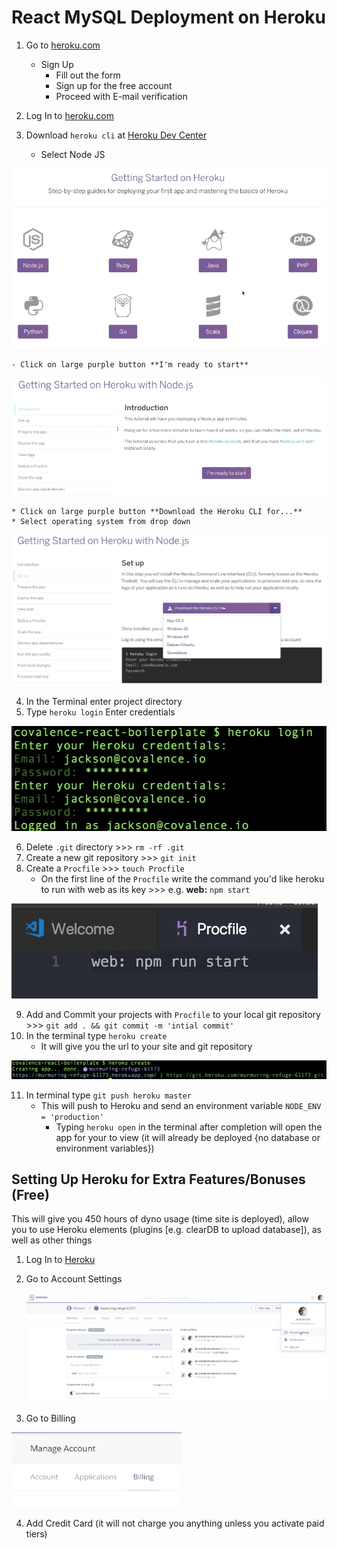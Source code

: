# React MySQL Deployment on Heroku

1. Go to [heroku.com](https://www.heroku.com/)
    - Sign Up
        - Fill out the form
        - Sign up for the free account
        - Proceed with E-mail verification
2. Log In to [heroku.com](https://www.heroku.com/)
3. Download `heroku cli` at [Heroku Dev Center](https://devcenter.heroku.com/start)

    - Select Node JS

![](heroku_dev_center.png)

    - Click on large purple button **I'm ready to start**

![](heroku_dev_center2.png)

    * Click on large purple button **Download the Heroku CLI for...**
    * Select operating system from drop down

![](heroku_dev_center3.png)

4. In the Terminal enter project directory
5. Type `heroku login` Enter credentials

![](terminal_heroku_login.png)

6. Delete `.git` directory >>> `rm -rf .git`
7. Create a new git repository >>> `git init`
8. Create a `Procfile` >>> `touch Procfile`
    - On the first line of the `Procfile` write the command you'd like heroku to run with web as its key >>> e.g. **web:** `npm start`

![](Procfile.png)

9. Add and Commit your projects with `Procfile` to your local git repository >>> `git add . && git commit -m 'intial commit'`
10. In the terminal type `heroku create`
    - It will give you the url to your site and git repository

![](heroku_create.png)

11. In terminal type `git push heroku master`
    -   This will push to Heroku and send an environment variable `NODE_ENV = 'production'`
        -   Typing `heroku open` in the terminal after completion will open the app for your to view (it will already be deployed {no database or environment variables})

## Setting Up Heroku for Extra Features/Bonuses (Free)

This will give you 450 hours of dyno usage (time site is deployed), allow you to use Heroku elements (plugins [e.g. clearDB to upload database]), as well as other things

1. Log In to [Heroku](https://id.heroku.com/login)
2. Go to Account Settings

   ![](heroku_dashboard.png)

3. Go to Billing

![](heroku_account.png)

4. Add Credit Card (it will not charge you anything unless you activate paid tiers)

